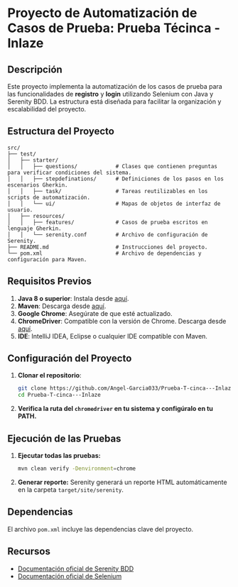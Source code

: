 # Proyecto de Automatización de Casos de Prueba: Prueba Técinca - Inlaze

## Descripción

Este proyecto implementa la automatización de los casos de prueba para las funcionalidades de **registro** y **login** utilizando Selenium con Java y Serenity BDD. La estructura está diseñada para facilitar la organización y escalabilidad del proyecto.

## Estructura del Proyecto

```
src/
├── test/
│   ├── starter/
│   │   ├── questions/            # Clases que contienen preguntas para verificar condiciones del sistema.
│   │   ├── stepdefinations/      # Definiciones de los pasos en los escenarios Gherkin.
│   │   ├── task/                 # Tareas reutilizables en los scripts de automatización.
│   │   └── ui/                   # Mapas de objetos de interfaz de usuario.
│   ├── resources/
│   │   ├── features/             # Casos de prueba escritos en lenguaje Gherkin.
│   │   └── serenity.conf         # Archivo de configuración de Serenity.
├── README.md                     # Instrucciones del proyecto.
└── pom.xml                       # Archivo de dependencias y configuración para Maven.
```

## Requisitos Previos

1. **Java 8 o superior**: Instala desde [aquí](https://www.oracle.com/java/technologies/javase-downloads.html).
2. **Maven**: Descarga desde [aquí](https://maven.apache.org/download.cgi).
3. **Google Chrome**: Asegúrate de que esté actualizado.
4. **ChromeDriver**: Compatible con la versión de Chrome. Descarga desde [aquí](https://chromedriver.chromium.org/downloads).
5. **IDE**: IntelliJ IDEA, Eclipse o cualquier IDE compatible con Maven.

## Configuración del Proyecto

1. **Clonar el repositorio**:
   ```bash
   git clone https://github.com/Angel-Garcia033/Prueba-T-cinca---Inlaze.git
   cd Prueba-T-cinca---Inlaze
   ```

2. **Verifica la ruta del `chromedriver` en tu sistema y configúralo en tu PATH.**

## Ejecución de las Pruebas

1. **Ejecutar todas las pruebas:**
   ```bash
   mvn clean verify -Denvironment=chrome
   ```

2. **Generar reporte:**
   Serenity generará un reporte HTML automáticamente en la carpeta `target/site/serenity`.

## Dependencias

El archivo `pom.xml` incluye las dependencias clave del proyecto.

## Recursos

- [Documentación oficial de Serenity BDD](https://serenity--bdd-github-io.translate.goog/docs/reporting/living_documentation?_x_tr_sl=en&_x_tr_tl=es&_x_tr_hl=es&_x_tr_pto=tc)
- [Documentación oficial de Selenium](https://www.selenium.dev/documentation/)
